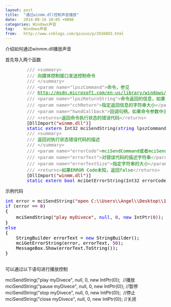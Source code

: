 ```yaml
---
layout: post
title:  "通过winmm.dll控制声音播放"
date:   2014-08-16 10:05 +0800
categories: Windows声音
tag:    Windows声音
from:   http://www.cnblogs.com/qiusuo/p/3916083.html
---
```

<p>介绍如何通过winmm.dll播放声音</p>
<p>首先导入两个函数</p>
<div class="cnblogs_code">
<pre>        <span style="color: #808080;">///</span> <span style="color: #808080;">&lt;summary&gt;</span>
        <span style="color: #808080;">///</span><span style="color: #008000;"> 向媒体控制接口发送控制命令
        </span><span style="color: #808080;">///</span> <span style="color: #808080;">&lt;/summary&gt;</span>
        <span style="color: #808080;">///</span> <span style="color: #808080;">&lt;param name="lpszCommand"&gt;</span><span style="color: #008000;">命令，参见
        </span><span style="color: #808080;">///</span> <span style="color: #008000; text-decoration: underline;">http://msdn.microsoft.com/en-us/library/windows/desktop/dd743572</span><span style="color: #008000;">(v=vs.85).aspx </span><span style="color: #808080;">&lt;/param&gt;</span>
        <span style="color: #808080;">///</span> <span style="color: #808080;">&lt;param name="lpszReturnString"&gt;</span><span style="color: #008000;">命令返回的信息，如果没有需要返回的信息可以为null</span><span style="color: #808080;">&lt;/param&gt;</span>
        <span style="color: #808080;">///</span> <span style="color: #808080;">&lt;param name="cchReturn"&gt;</span><span style="color: #008000;">指定返回信息的字符串大小</span><span style="color: #808080;">&lt;/param&gt;</span>
        <span style="color: #808080;">///</span> <span style="color: #808080;">&lt;param name="hwndCallback"&gt;</span><span style="color: #008000;">回调句柄，如果命令参数中没有指定notify标识，可以为<span style="font-family: Courier New;">new IntPtr(0)</span></span><span style="color: #808080;">&lt;/param&gt;</span>
        <span style="color: #808080;">///</span> <span style="color: #808080;">&lt;returns&gt;</span><span style="color: #008000;">返回命令执行状态的错误代码</span><span style="color: #808080;">&lt;/returns&gt;</span>
        [DllImport(<span style="color: #800000;">"</span><span style="color: #800000;">winmm.dll</span><span style="color: #800000;">"</span><span style="color: #000000;">)]
        </span><span style="color: #0000ff;">static</span> <span style="color: #0000ff;">extern</span> Int32 mciSendString(<span style="color: #0000ff;">string</span> lpszCommand, StringBuilder returnString, <span style="color: #0000ff;">int</span><span style="color: #000000;"> bufferSize, IntPtr hwndCallback);
        </span><span style="color: #808080;">///</span> <span style="color: #808080;">&lt;summary&gt;</span>
        <span style="color: #808080;">///</span><span style="color: #008000;"> 返回对执行状态错误代码的描述
        </span><span style="color: #808080;">///</span> <span style="color: #808080;">&lt;/summary&gt;</span>
        <span style="color: #808080;">///</span> <span style="color: #808080;">&lt;param name="errorCode"&gt;</span><span style="color: #008000;">mciSendCommand或者mciSendString返回的错误代码</span><span style="color: #808080;">&lt;/param&gt;</span>
        <span style="color: #808080;">///</span> <span style="color: #808080;">&lt;param name="errorText"&gt;</span><span style="color: #008000;">对错误代码的描述字符串</span><span style="color: #808080;">&lt;/param&gt;</span>
        <span style="color: #808080;">///</span> <span style="color: #808080;">&lt;param name="errorTextSize"&gt;</span><span style="color: #008000;">指定字符串的大小</span><span style="color: #808080;">&lt;/param&gt;</span>
        <span style="color: #808080;">///</span> <span style="color: #808080;">&lt;returns&gt;</span><span style="color: #008000;">如果ERROR Code未知，返回false</span><span style="color: #808080;">&lt;/returns&gt;</span>
        [DllImport(<span style="color: #800000;">"</span><span style="color: #800000;">winmm.dll</span><span style="color: #800000;">"</span><span style="color: #000000;">)]
        </span><span style="color: #0000ff;">static</span> <span style="color: #0000ff;">extern</span> <span style="color: #0000ff;">bool</span> mciGetErrorString(Int32 errorCode, StringBuilder errorText, Int32 errorTextSize);</pre>
</div>
<p>示例代码</p>
<div class="cnblogs_code">
<pre><span style="color: #0000ff;">int</span> error = mciSendString(<span style="color: #800000;">"</span><span style="color: #800000;">open C:\\Users\\Angel\\Desktop\\123.wav alias myDivece</span><span style="color: #800000;">"</span>, <span style="color: #0000ff;">null</span>, <span style="color: #800080;">0</span>, <span style="color: #0000ff;">new</span> IntPtr(<span style="color: #800080;">0</span><span style="color: #000000;">));
</span><span style="color: #0000ff;">if</span> (error == <span style="color: #800080;">0</span><span style="color: #000000;">)
{
    mciSendString(</span><span style="color: #800000;">"</span><span style="color: #800000;">play myDivece</span><span style="color: #800000;">"</span>, <span style="color: #0000ff;">null</span>, <span style="color: #800080;">0</span>, <span style="color: #0000ff;">new</span> IntPtr(<span style="color: #800080;">0</span>));  <span style="color: #008000;">//</span><span style="color: #008000;">播放</span>
<span style="color: #000000;">}
</span><span style="color: #0000ff;">else</span><span style="color: #000000;">
{
    StringBuilder errorText </span>= <span style="color: #0000ff;">new</span><span style="color: #000000;"> StringBuilder();
    mciGetErrorString(error, errorText, </span><span style="color: #800080;">50</span><span style="color: #000000;">);
    MessageBox.Show(errorText.ToString());
}</span></pre>
</div>
<p><br />可以通过以下语句进行播放控制</p>
<p>mciSendString("play myDivece", null, 0, new IntPtr(0));&nbsp; //播放<br />mciSendString("pause myDivece", null, 0, new IntPtr(0)); //暂停<br />mciSendString("stop myDivece", null, 0, new IntPtr(0));&nbsp; //停止<br />mciSendString("close myDivece", null, 0, new IntPtr(0)); //关闭</p>
<p>&nbsp;</p>
